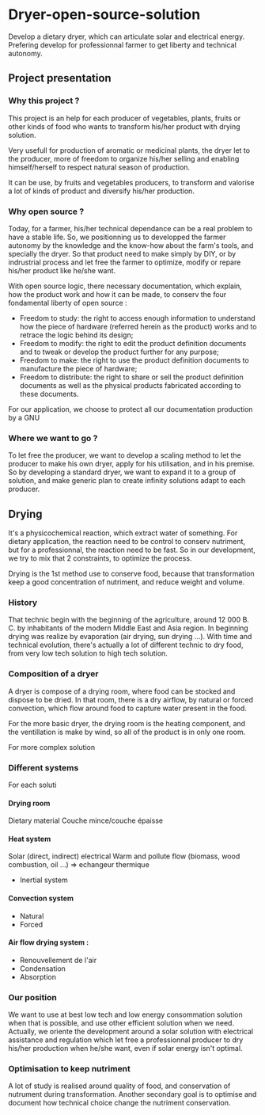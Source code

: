 # Dryer-open-source-solution
Develop a dietary dryer, which can articulate solar and electrical energy. Prefering develop for professionnal farmer to get liberty and technical autonomy.

## Project presentation
### Why this project ?
This project is an help for each producer of vegetables, plants, fruits or other kinds of food who wants to transform his/her product with drying solution.

Very usefull for production of aromatic or medicinal plants, the dryer let to the producer, more of freedom to organize his/her selling and enabling himself/herself to respect natural season of production.

It can be use, by fruits and vegetables producers, to transform and valorise a lot of kinds of product and diversify his/her production.

### Why open source ?
Today, for a farmer, his/her technical dependance can be a real problem to have a stable life. So, we positionning us to developped the farmer autonomy by the knowledge and the know-how about the farm's tools, and specially the dryer. So that product need to make simply by DIY, or by indrustrial process and let free the farmer to optimize, modify or repare his/her product like he/she want.

With open source logic, there necessary documentation, which explain, how the product work and how it can be made, to conserv the four fondamental liberty of open source :
- Freedom to study: the right to access enough information to understand how the piece of hardware (referred herein as the product) works and to retrace the logic behind its design;
- Freedom to modify: the right to edit the product definition documents and to tweak or develop the product further for any purpose;
- Freedom to make: the right to use the product definition documents to manufacture the piece of hardware;
- Freedom to distribute: the right to share or sell the product definition documents as well as the physical products fabricated according to these documents.

For our application, we choose to protect all our documentation production by a GNU 

### Where we want to go ?
To let free the producer, we want to develop a scaling method to let the producer to make his own dryer, apply for his utilisation, and in his premise. So by developing a standard dryer, we want to expand it to a group of solution, and make generic plan to create infinity solutions adapt to each producer.

## Drying 
It's a physicochemical reaction, which extract water of something. For dietary application, the reaction need to be control to conserv nutriment, but for a professionnal, the reaction need to be fast. So in our development, we try to mix that 2 constraints, to optimize the process.

Drying is the 1st method use to conserve food, because that transformation keep a good concentration of nutriment, and reduce weight and volume.

### History
That technic begin with the beginning of the agriculture, around 12 000 B. C. by inhabitants of the modern Middle East and Asia region. In beginning drying was realize by evaporation (air drying, sun drying ...). With time and technical evolution, there's actually a lot of different technic to dry food, from very low tech solution to high tech solution.

### Composition of a dryer
A dryer is compose of a drying room, where food can be stocked and dispose to be dried. In that room, there is a dry  airflow, by natural or forced convection, which flow around food to capture water present in the food. 

For the more basic dryer, the drying room is the heating component, and the ventillation is make by wind, so all of the product is in only one room.

For more complex solution

### Different systems
For each soluti

#### Drying room
Dietary material
Couche mince/couche épaisse

#### Heat system
Solar (direct, indirect)
electrical
Warm and pollute flow (biomass, wood combustion, oil ...) => echangeur thermique

- Inertial system

#### Convection system
- Natural
- Forced

#### Air flow drying system :
- Renouvellement de l'air
- Condensation
- Absorption

### Our position
We want to use at best low tech and low energy consommation solution when that is possible, and use other efficient solution when we need. Actually, we oriente the development around a solar solution with electrical assistance and regulation which let free a professionnal producer to dry his/her production when he/she want, even if solar energy isn't optimal.

### Optimisation to keep nutriment
A lot of study is realised around quality of food, and conservation of nutrument during transformation. Another secondary goal is to optimise and document how technical choice change the nutriment conservation.
